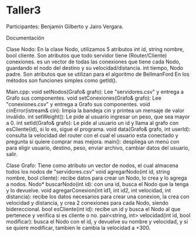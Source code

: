 # Taller3
Participantes: Benjamín Gilberto y Jairo Vergara.

Documentación

Clase Nodo:
En la clase Nodo, utilizamos 5 atributos
int id, string nombre, bool cliente. Son atributos que todo servidor tiene (Router/Cliente)
conexiones. es un vector de todas las conexiones que tiene cada Nodo, guardando el nodo del destino y su velocidad/distancia.
int tiempo, Nodo padre. Son atributos que se utilizan para el algoritmo de BellmanFord
En los métodos son funciones simples como getId().

Main.cpp:
void setNodos(Grafo& grafo): Lee "servidores.csv" y entrega a Grafo sus componentes.
void setConexiones(Grafo& grafo): Lee "conexiones.csv" y entrega a Grafo sus componentes.
void cinError(istream& cin): limpia la bandeja cin y printea un mensaje de valor inválido.
int setWeight(): Le pide al usuario ingresar un peso, que sea mayor a 0.
int setId(Grafo& grafo): Le pide al usuario un id y llama al grafo con esCliente(id), si lo es, sigue el programa.
void data(Grafo& grafo, int userId): consulta la velocidad del router con el cual el usuario esta conectado y pregunta si quiere comprar mas mejora.
main(): despliega un menú con para eligir usuario, destino, peso, enviar archivo, cambiar datos del usuario, salir.

Clase Grafo:
Tiene como atributo un vector de nodos, el cual almacena todos los nodos de "servidores.csv"
void agregarNodo(int id, string nombre, bool cliente): recibe datos para crear un Nodo, lo crea y lo agrega a nodos.
Nodo* buscarNodo(int id): con una id, busca el Nodo que la tenga y lo devuelve.
void agregarConexion(int id1, int id2, int velocidad, int distancia): recibe los datos necesarios para crear una conexion, la crea con velocidad y distancia, y crea 2 conexiones para cada Nodo, siendo bidereccional.
bool esCliente(int id): recibe un id y busca el Nodo al que pertenece y verifica si es cliente o no.
pair<string, int> velocidad(int id, bool modificar): busca el Nodo con el id, y devuelve su nombre y velocidad, y si se quiere modificar, tambien le cambia la velocidad a +300.




